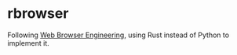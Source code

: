 # rbrowser

Following [Web Browser Engineering](http://browser.engineering/), using Rust instead of Python to implement it.
